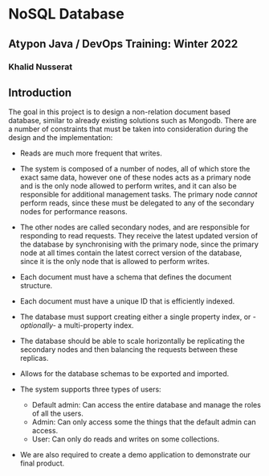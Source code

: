 # NoSQL Database
## Atypon Java / DevOps Training: Winter 2022
### Khalid Nusserat

## Introduction

The goal in this project is to design a non-relation document based database,
similar to already existing solutions such as Mongodb. There are a number of
constraints that must be taken into consideration during the design and the
implementation:

- Reads are much more frequent that writes.

- The system is composed of a number of nodes, all of which store the exact
same data, however one of these nodes acts as a primary node and is the only
node allowed to perform writes, and it can also be responsible for additional
management tasks. The primary node *cannot* perform reads, since these must
be delegated to any of the secondary nodes for performance reasons.

- The other nodes are called secondary nodes, and are responsible for 
responding to read requests. They receive the latest updated version of the
database by synchronising with the primary node, since the primary node at
all times contain the latest correct version of the database, since it is the
only node that is allowed to perform writes.

- Each document must have a schema that defines the document structure.

- Each document must have a unique ID that is efficiently indexed.

- The database must support creating either a single property index, or
*-optionally-* a multi-property index.

- The database should be able to scale horizontally be replicating the
secondary nodes and then balancing the requests between these replicas.

- Allows for the database schemas to be exported and imported.

- The system supports three types of users:

    - Default admin: Can access the entire database and manage the roles of
  all the users.
    - Admin: Can only access some the things that the default admin can access.
    - User: Can only do reads and writes on some collections.

- We are also required to create a demo application to demonstrate our
final product.